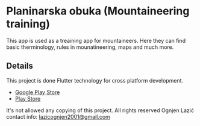 # Planinarska obuka (Mountaineering training)

This app is used as a treaining app for mountaineers. Here they can find basic therminology, rules in mounatineering, maps and much more.

## Details

This project is done Flutter technology for cross platform development.

- [Google Play Store](https://flutter.dev/docs/get-started/codelab)
- [Play Store](https://flutter.dev/docs/get-started/codelab)

It's not allowed any copying of this project.
All rights reserved Ognjen Lazić 
contact info: 
lazicognjen2001@gmail.com